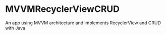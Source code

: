 # MVVMRecyclerViewCRUD
An app using MVVM architecture and implements RecyclerView and CRUD with Java
